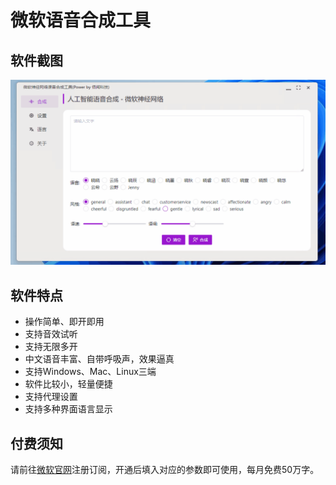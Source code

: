# 微软语音合成工具

## 软件截图

![](../docs/images/microsoft_tts.gif)

## 软件特点

- 操作简单、即开即用
- 支持音效试听
- 支持无限多开
- 中文语音丰富、自带呼吸声，效果逼真
- 支持Windows、Mac、Linux三端
- 软件比较小，轻量便捷
- 支持代理设置
- 支持多种界面语言显示
  
## 付费须知

请前往[微软官网](https://azure.microsoft.com/zh-cn/services/cognitive-services/text-to-speech/#overview)注册订阅，开通后填入对应的参数即可使用，每月免费50万字。
